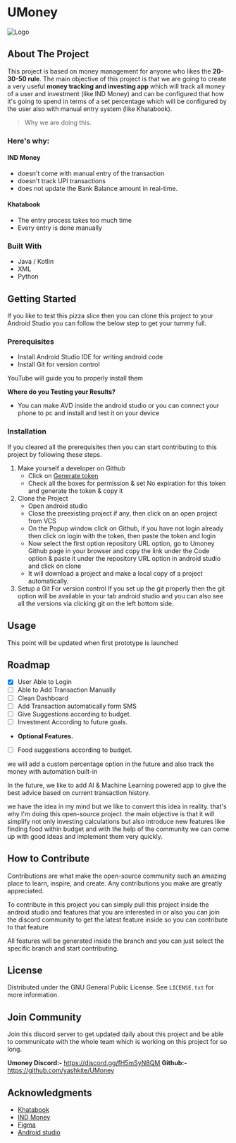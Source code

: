 # UMoney
![Logo](![image](https://user-images.githubusercontent.com/32860312/169589143-a3cbb6e5-0134-442b-950c-d0530fa232af.png))
## About The Project
This project is based on money management for anyone who likes the **20-30-50 rule**. The main objective of this project is that we are going to create a very useful **money tracking and investing app** which will track all money of a user and investment (like IND Money) and can be configured that how it's going to spend in terms of a set percentage which will be configured by the user also with manual entry system (like Khatabook).

> Why we are doing this.

### Here's why:
#### IND Money 
- doesn't come with manual entry of the transaction
- doesn't track UPI transactions
- does not update the Bank Balance amount in real-time.

#### Khatabook
- The entry process takes too much time
- Every entry is done manually


 

### Built With
- Java / Kotlin
- XML
- Python

## Getting Started
If you like to test this pizza slice then you can clone this project to your Android Studio you can follow the below step to get your tummy full.
### Prerequisites
- Install Android Studio IDE for writing android code
- Install Git for version control


YouTube will guide you to properly install them

**Where do you Testing your Results?**
- You can make AVD inside the android studio or you can connect your phone to pc and install and test it on your device

### Installation
If you cleared all the prerequisites then you can start contributing to this project by following these steps.
1. Make yourself a developer on Github
	- Click on [Generate token](https://github.com/settings/tokens "Generate token")
	- Check all the boxes for permission & set No expiration for this token and generate the token & copy it
1. Clone the Project
	- Open android studio
	- Close the preexisting project if any, then click on an open project from VCS
	- On the Popup window click on Github, if you have not login already then click on login with the token, then paste the token and login
	- Now select the first option repository URL option, go to Umoney Github page in your browser and copy the link under the Code option & paste it under the repository URL option in android studio and click on clone
	- It will download a project and make a local copy of a project automatically.
1. Setup a Git For version control
If you set up the git properly then the git option will be available in your tab android studio and you can also see all the versions via clicking git on the left bottom side.

## Usage
This point will be updated when first prototype is launched
## Roadmap
- [x] User Able to Login
- [ ] Able to Add Transaction Manually
- [ ] Clean Dashboard
- [ ] Add Transaction automatically form SMS
- [ ] Give Suggestions according to budget.
- [ ] Investment According to future goals.
- **Optional Features.**
- [ ] Food suggestions according to budget.

we will add a custom percentage option in the future and also track the money with automation built-in

In the future, we like to add AI & Machine Learning powered app to give the best advice based on current transaction history.

we have the idea in my mind but we like to convert this idea in reality. that's why I'm doing this open-source project. the main objective is that it will simplify not only investing calculations but also introduce new features like finding food within budget and with the help of the community we can come up with good ideas and implement them very quickly.

## How to Contribute
Contributions are what make the open-source community such an amazing place to learn, inspire, and create. Any contributions you make are greatly appreciated.

To contribute in this project you can simply pull this project inside the android studio and features that you are interested in or also you can join the discord community to get the latest feature inside so you can contribute to that feature

All features will be generated inside the branch and you can just select the specific branch and start contributing.

## License
Distributed under the GNU General Public License. See `LICENSE.txt` for more information.
## Join Community
Join this discord server to get updated daily about this project and be able to communicate with the whole team which is working on this project for so long.

**Umoney Discord:-**  https://discord.gg/fH5mSyN8QM
**Github:-** https://github.com/yashkite/UMoney
## Acknowledgments
- [Khatabook](https://khatabook.com/ "Khatabook")
- [IND Money](https://www.indmoney.com/ "IND Money")
- [Figma](https://www.figma.com/ "Figma")
- [Android studio](https://developer.android.com/studio "Android studio")


